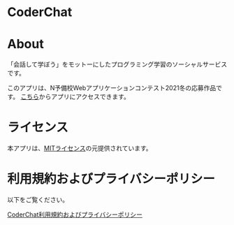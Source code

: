 # CoderChat
# About
「会話して学ぼう」をモットーにしたプログラミング学習のソーシャルサービスです。

このアプリは、N予備校Webアプリケーションコンテスト2021冬の応募作品です。
[こちら](https://coderchat-app.herokuapp.com)からアプリにアクセスできます。

# ライセンス
本アプリは、[MITライセンス](https://github.com/tokyo-metropolitan-gov/covid19/blob/development/LICENSE.txt)の元提供されています。

# 利用規約およびプライバシーポリシー
以下をご覧ください。

[CoderChat利用規約およびプライバシーポリシー](https://github.com/kenton116/CoderChat/blob/main/Terms_and_Policies.md)